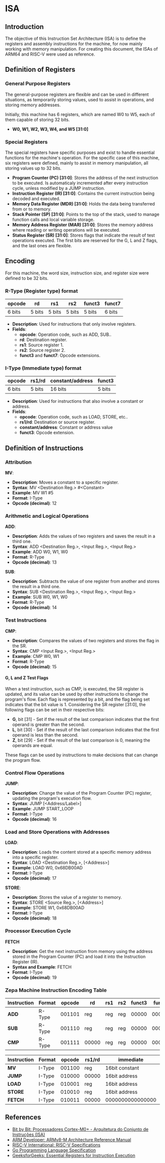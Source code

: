 # ISA
## Introduction
The objective of this Instruction Set Architecture (ISA) is to define the registers and assembly instructions for the machine, for now mainly working with memory manipulation. For creating this document, the ISAs of ARM64 and RISC-V were used as reference.
## Definition of Registers
### General Purpose Registers
The general-purpose registers are flexible and can be used in different situations, as temporarily storing values, used to assist in operations, and storing memory addresses.

Initially, this machine has 6 registers, which are named W0 to W5, each of them capable of storing 32 bits.

- **W0, W1, W2, W3, W4, and W5 [31:0]**

### Special Registers
The special registers have specific purposes and exist to handle essential functions for the machine's operation.
For the specific case of this machine, six registers were defined, mainly to assist in memory manipulation, all storing values up to 32 bits.

- **Program Counter (PC) [31:0]**: Stores the address of the next instruction to be executed. Is automaticaly incremented after every instruction cycle, unless modified by a JUMP instruction.
- **Instruction Register (IR) [31:0]**: Contains the current instruction being decoded and executed.
- **Memory Data Register (MDR) [31:0]**: Holds the data being transferred from or to memory.
- **Stack Pointer (SP) [31:0]**: Points to the top of the stack, used to manage function calls and local variable storage.
- **Memory Address Register (MAR) [31:0]**: Stores the memory address where reading or writing operations will be executed.
- **Status Register (SR) [31:0]**: Stores flags that indicate the result of test operations executed. The first bits are reserved for the G, L and Z flags, and the last ones are flexible.

## Encoding
For this machine, the word size, instruction size, and register size were defined to be 32 bits.
### R-Type (Register type) format

| opcode  | rd  | rs1  | rs2  | funct3  | funct7  |
|-----------------|-------------|--------------|--------------|----------------|-----------------|
| 6 bits          | 5 bits      | 5 bits       | 5 bits       | 5 bits         | 6 bits          |

- **Description**: Used for instructions that only involve registers.
- **Fields**:
    - **opcode**: Operation code, such as ADD, SUB..
    - **rd**: Destination register.
    - **rs1**: Source register 1.
    - **rs2**: Source register 2.
    - **funct3** and **funct7**: Opcode extensions.


### I-Type (Immediate type) format


| opcode  | rs1/rd  | constant/address  | funct3  
|-----------------|-------------|--------------|--------------|
| 6 bits          | 5 bits      | 16 bits       | 5 bits       |

- **Description**: Used for instructions that also involve a constant or address.
- **Fields**:
    - **opcode**: Operation code, such as LOAD, STORE, etc..
    - **rs1/rd**: Destination or source register.
    - **constant/address**: Constant or address value
    - **funct3**: Opcode extension.

## Definition of Instructions

### Attribution
**MV**:
- **Description**: Moves a constant to a specific register.
- **Syntax**: MV \<Destination Reg.> \#\<Constant>
- **Example**: MV W1 #5
- **Format**: I-Type
- **Opcode (decimal)**: 12

### Arithmetic and Logical Operations
**ADD**:
- **Description**: Adds the values of two registers and saves the result in a third one.
- **Syntax**: ADD \<Destination Reg.>, \<Input Reg.>, \<Input Reg.>
- **Example**: ADD W0, W1, W0
- **Format**: R-Type
- **Opcode (decimal)**: 13

**SUB**:
- **Description**: Subtracts the value of one register from another and stores the result in a third one.
- **Syntax**: SUB \<Destination Reg.>, \<Input Reg.>, \<Input Reg.>
- **Example**: SUB W0, W1, W0
- **Format**: R-Type
- **Opcode (decimal)**: 14

### Test Instructions
**CMP**:
- **Description**: Compares the values of two registers and stores the flag in the SR.
- **Syntax**: CMP \<Input Reg.>, \<Input Reg.>
- **Example**: CMP W0, W1
- **Format**: R-Type
- **Opcode (decimal)**: 15

#### G, L and Z Test Flags
When a test instruction, such as CMP, is executed, the SR register is updated, and its value can be used by other instructions to change the program's flow. Each flag is represented by a bit, and the flag being set indicates that the bit value is 1.
Considering the SR register [31:0], the following flags can be set in their respective bits:
- **G**, bit [31] - Set if the result of the last comparison indicates that the first operand is greater than the second.
- **L**, bit [30] - Set if the result of the last comparison indicates that the first operand is less than the second.
- **Z**, bit [29] - Set if the result of the last comparison is 0, meaning the operands are equal.

These flags can be used by instructions to make decisions that can change the program flow.

### Control Flow Operations
**JUMP**:
- **Description**: Change the value of the Program Counter (PC) register, updating the program's execution flow.
- **Syntax**: JUMP \[<Address/Label>]
- **Example**: JUMP START_LOOP
- **Format**: I-Type
- **Opcode (decimal)**: 16

### Load and Store Operations with Addresses
**LOAD**:
- **Description**: Loads the content stored at a specific memory address into a specific register.
- **Syntax**: LOAD \<Destination Reg.>, [\<Address>]
- **Example**: LOAD W0, 0x68DB00AD
- **Format**: I-Type
- **Opcode (decimal)**: 17

**STORE**:
- **Description**: Stores the value of a register to memory.
- **Syntax**: STORE \<Source Reg.>, [\<Address>]
- **Example**: STORE W1, 0x68DB00AD
- **Format**: I-Type
- **Opcode (decimal)**: 18

### Processor Execution Cycle
**FETCH**
- **Description**: Get the next instruction from memory using the address stored in the Program Counter (PC) and load it into the Instruction Register (IR).
- **Syntax and Example**: FETCH
- **Format**: I-Type
- **Opcode (decimal)**: 19

### Zepa Machine Instruction Encoding Table

| **Instruction** | **Format** | **opcode** | **rd** | **rs1** | **rs2** | **funct3** | **funct7** |
|-----------------|------------|------------|---------|---------|------------|--------|------------|
| **ADD**         | R-Type         | 001101    | reg     | reg     | reg        | 00000    | 000000    |
| **SUB**         | R-Type          | 001110    | reg     | reg     | reg        | 00000    | 000000    |
| **CMP**         | R-Type          | 001111    | 00000     | reg     | reg        | 00000    | 000000    |



| **Instruction** | **Format** | **opcode** | **rs1/rd** | **immediate** | **funct3** |
|-----------------|------------|---------------|---------|------------|--------|
| **MV**          | I-Type          | 001100      | reg     | 16bit constant         | 00000    |
| **JUMP**        | I-Type          | 010000      | 00000     | 16bit address        | 00000    |
| **LOAD**        | I-Type          | 010001       | reg     | 16bit address        | 00000    |
| **STORE**        | I-Type          | 010010       | reg     | 16bit address        | 00000    |
| **FETCH**        | I-Type          | 010011       | 00000     | 0000000000000000        | 00000    |


## References
- [Bit by Bit: Processadores Cortex-M0+ - Arquitetura do Conjunto de Instruções (ISA)](https://bit-by-bit.gitbook.io/embedded-systems/processadores-cortex-m0+/arquitetura-do-conjunto-de-instrucoes-isa)
- [ARM Developer: ARMv8-M Architecture Reference Manual](https://developer.arm.com/documentation/102374/0101)
- [RISC-V International: RISC-V Specifications](https://riscv.org/technical/specifications/)
- [Go Programming Language Specification](https://go.dev/ref/spec)
- [GeeksforGeeks: Essential Registers for Instruction Execution](https://www.geeksforgeeks.org/essential-registers-for-instruction-execution/)
###

